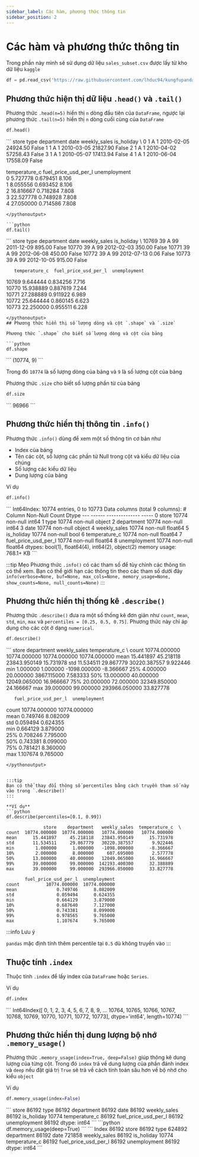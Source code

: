 ```yaml
---
sidebar_label: Các hàm, phương thức thông tin
sidebar_position: 2
---
```


# Các hàm và phương thức thông tin


Trong phần này mình sẽ sử dụng dữ liệu `sales_subset.csv` được lấy từ kho dữ liệu `kaggle`

```python
df = pd.read_csv('https://raw.githubusercontent.com/lhduc94/kungfupandas/master/data/sales_subset.csv',index_col=['Unnamed: 0'])
```

## Phương thức hiện thị dữ liệu `.head()` và `.tail()`

Phương thức `.head(n=5)` hiển thị `n` dòng đầu tiên của `DataFrame`, ngược lại phương thức `.tail(n=5)` hiển thị `n` dòng cuối cùng của `DataFrame`

```python
df.head()
```
<pythonoutput>
```
        store type  department        date  weekly_sales  is_holiday  \
0      1    A           1  2010-02-05      24924.50       False   
1      1    A           1  2010-03-05      21827.90       False   
2      1    A           1  2010-04-02      57258.43       False   
3      1    A           1  2010-05-07      17413.94       False   
4      1    A           1  2010-06-04      17558.09       False 

   temperature_c  fuel_price_usd_per_l  unemployment  
0       5.727778              0.679451         8.106  
1       8.055556              0.693452         8.106  
2      16.816667              0.718284         7.808  
3      22.527778              0.748928         7.808  
4      27.050000              0.714586         7.808  
```
</pythonoutput>

```python
df.tail()
```

<pythonoutput>
```
       store type  department        date  weekly_sales  is_holiday  \
10769     39    A          99  2011-12-09        895.00       False   
10770     39    A          99  2012-02-03        350.00       False   
10771     39    A          99  2012-06-08        450.00       False   
10772     39    A          99  2012-07-13          0.06       False   
10773     39    A          99  2012-10-05        915.00       False   

       temperature_c  fuel_price_usd_per_l  unemployment  
10769       9.644444              0.834256         7.716  
10770      15.938889              0.887619         7.244  
10771      27.288889              0.911922         6.989  
10772      25.644444              0.860145         6.623  
10773      22.250000              0.955511         6.228 

```
</pythonoutput>
## Phương thức hiển thị số lượng dòng và cột `.shape` và `.size`

Phương thức `.shape` cho biết số lượng dòng và cột của bảng

```python
df.shape
```

<pythonoutput>
```
(10774, 9)
```
</pythonoutput>

Trong đó `10774` là số lượng dòng của bảng và `9` là số lượng cột của bảng

Phương thức `.size` cho biết số lượng phần từ của bảng

```python
df.size
```

<pythonoutput>
```
96966
```
</pythonoutput>

## Phương thức hiển thị thông tin `.info()`

 Phương thức `.info()` dùng để xem một số thông tin cơ bản như
 
 - Index của bảng
 - Tên các cột, số lượng các phần tử Null trong cột và kiểu dữ liệu của chúng
 - Số lượng các kiểu dữ liệu
 - Dung lượng của bảng

 Ví dụ

```python
df.info()
```

<pythonoutput>
```
<class 'pandas.core.frame.DataFrame'>
Int64Index: 10774 entries, 0 to 10773
Data columns (total 9 columns):
 #   Column                Non-Null Count  Dtype  
---  ------                --------------  -----  
 0   store                 10774 non-null  int64  
 1   type                  10774 non-null  object 
 2   department            10774 non-null  int64  
 3   date                  10774 non-null  object 
 4   weekly_sales          10774 non-null  float64
 5   is_holiday            10774 non-null  bool   
 6   temperature_c         10774 non-null  float64
 7   fuel_price_usd_per_l  10774 non-null  float64
 8   unemployment          10774 non-null  float64
dtypes: bool(1), float64(4), int64(2), object(2)
memory usage: 768.1+ KB
```
</pythonoutput>

:::tip Mẹo
Phương thức `.info()` có các tham số để tùy chỉnh các thông tin có thể xem. Bạn có thể giới hạn các thông tin theo các tham số dưới đây
`info(verbose=None, buf=None, max_cols=None, memory_usage=None, show_counts=None, null_counts=None)`
:::

## Phương thức hiển thị thống kê `.describe()`

Phương thức `.describe()` đưa ra một số thống kê đơn giản như `count`, `mean`, `std`, `min`, `max` và `percentiles = [0.25, 0.5, 0.75]`. Phương thức này chỉ áp dụng cho các cột ở dạng `numerical`.

```python
df.describe()
```

<pythonoutput>
```
              store    department   weekly_sales  temperature_c  \
count  10774.000000  10774.000000   10774.000000   10774.000000   
mean      15.441897     45.218118   23843.950149      15.731978   
std       11.534511     29.867779   30220.387557       9.922446   
min        1.000000      1.000000   -1098.000000      -8.366667   
25%        4.000000     20.000000    3867.115000       7.583333   
50%       13.000000     40.000000   12049.065000      16.966667   
75%       20.000000     72.000000   32349.850000      24.166667   
max       39.000000     99.000000  293966.050000      33.827778   

       fuel_price_usd_per_l  unemployment  
count          10774.000000  10774.000000  
mean               0.749746      8.082009  
std                0.059494      0.624355  
min                0.664129      3.879000  
25%                0.708246      7.795000  
50%                0.743381      8.099000  
75%                0.781421      8.360000  
max                1.107674      9.765000  
```
</pythonoutput>


:::tip
Bạn có thể thay đổi thông số percentiles bằng cách truyền tham số này vào trong `.describe()`
:::

**Ví dụ** 
```python
df.describe(percentiles=[0.1, 0.99])
```

```{.python_output}
              store    department   weekly_sales  temperature_c  \
count  10774.000000  10774.000000   10774.000000   10774.000000   
mean      15.441897     45.218118   23843.950149      15.731978   
std       11.534511     29.867779   30220.387557       9.922446   
min        1.000000      1.000000   -1098.000000      -8.366667   
10%        2.000000      8.000000     607.695000       2.577778   
50%       13.000000     40.000000   12049.065000      16.966667   
99%       39.000000     99.000000  142193.400300      32.388889   
max       39.000000     99.000000  293966.050000      33.827778   

       fuel_price_usd_per_l  unemployment  
count          10774.000000  10774.000000  
mean               0.749746      8.082009  
std                0.059494      0.624355  
min                0.664129      3.879000  
10%                0.687640      7.127000  
50%                0.743381      8.099000  
99%                0.978565      9.765000  
max                1.107674      9.765000   
``` 

:::info Lưu ý

`pandas` mặc định tính  thêm percentile tại `0.5` dù không truyền vào 
:::

## Thuộc tính `.index`
Thuộc tính `.index` để lấy index của `DataFrame` hoặc `Series`.

Ví dụ

```python
df.index
```

<pythonoutput>
```
Int64Index([    0,     1,     2,     3,     4,     5,     6,     7,     8,
                9,
            ...
            10764, 10765, 10766, 10767, 10768, 10769, 10770, 10771, 10772,
            10773],
           dtype='int64', length=10774)
```
</pythonoutput>

## Phương thức hiển thị dung lượng bộ nhớ `.memory_usage()`

Phương thức `.memory_usage(index=True, deep=False)` giúp thông kê dung lượng của từng cột. Trong đó `index` trả về dung lượng của phần đánh index và `deep` nếu đặt giá trị `True` sẽ trả về cách tính toán sâu hơn về bộ nhớ cho kiểu `object`

Ví dụ

```python
df.memory_usage(index=False)
```

<pythonoutput>
```
store                   86192
type                    86192
department              86192
date                    86192
weekly_sales            86192
is_holiday              10774
temperature_c           86192
fuel_price_usd_per_l    86192
unemployment            86192
dtype: int64
```
</pythonoutput>
```python
df.memory_usage(deep=True) 
```

<pythonoutput> 
```
Index                    86192
store                    86192
type                    624892
department               86192
date                    721858
weekly_sales             86192
is_holiday               10774
temperature_c            86192
fuel_price_usd_per_l     86192
unemployment             86192
dtype: int64
```
</pythonoutput>


